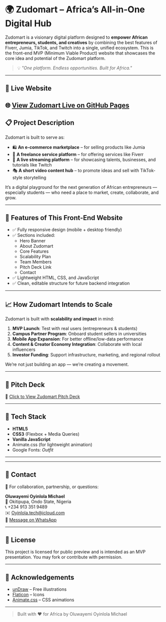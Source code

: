 # 🌍 Zudomart – Africa’s All-in-One Digital Hub

Zudomart is a visionary digital platform designed to **empower African entrepreneurs, students, and creatives** by combining the best features of Fiverr, Jumia, TikTok, and Twitch into a single, unified ecosystem. This is the front-end MVP (Minimum Viable Product) website that showcases the core idea and potential of the Zudomart platform.

> 💡 *"One platform. Endless opportunities. Built for Africa."*

---

## 🚀 Live Website

🌐 [View Zudomart Live on GitHub Pages](https://zudomart.vercel.app/)
---

## 📋 Project Description

Zudomart is built to serve as:

- 🛍️ **An e-commerce marketplace** – for selling products like Jumia
- 💼 **A freelance service platform** – for offering services like Fiverr
- 🎥 **A live streaming platform** – for showcasing talents, businesses, and tutorials like Twitch
- 🎭 **A short video content hub** – to promote ideas and sell with TikTok-style storytelling

It’s a digital playground for the next generation of African entrepreneurs — especially students — who need a place to market, create, collaborate, and grow.

---

## 🧩 Features of This Front-End Website

- ✅ Fully responsive design (mobile + desktop friendly)
- ✅ Sections included:
  - Hero Banner
  - About Zudomart
  - Core Features
  - Scalability Plan
  - Team Members
  - Pitch Deck Link
  - Contact
- ✅ Lightweight HTML, CSS, and JavaScript
- ✅ Clean, editable structure for future backend integration
---

## 📈 How Zudomart Intends to Scale

Zudomart is built with **scalability and impact** in mind:

1. **MVP Launch**: Test with real users (entrepreneurs & students)
2. **Campus Partner Program**: Onboard student sellers in universities
3. **Mobile App Expansion**: For better offline/low-data performance
4. **Content & Creator Economy Integration**: Collaborate with local influencers
5. **Investor Funding**: Support infrastructure, marketing, and regional rollout

We’re not just building an app — we’re creating a movement.

---

## 📄 Pitch Deck

📎 [Click to View Zudomart Pitch Deck](https://docs.google.com/presentation/d/1VwHvEXf6CsbHQ5_cZShPq8BC9Bzt8wLzLz9iJbVGpng/edit?usp=drivesdk)


---

## 🔧 Tech Stack

- **HTML5**
- **CSS3** (Flexbox + Media Queries)
- **Vanilla JavaScript**
- Animate.css (for lightweight animation)
- Google Fonts: *Outfit*

---

---

## 💬 Contact

📩 For collaboration, partnership, or questions:

**Oluwayemi Oyinlola Michael**  
📍 Okitipupa, Ondo State, Nigeria  
📞 +234 913 351 9489  
✉️ Oyinlola.tech@icloud.com  
💬 [Message on WhatsApp](https://wa.me/2349133519489)

---

## 📝 License

This project is licensed for public preview and is intended as an MVP presentation. You may fork or contribute with permission.

---

## 🙏 Acknowledgements

- [unDraw](https://undraw.co) – Free illustrations
- [Flaticon](https://flaticon.com) – Icons
- [Animate.css](https://animate.style) – CSS animations

---

> Built with ❤️ for Africa by Oluwayemi Oyinlola Michael

